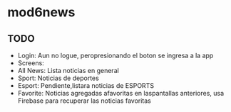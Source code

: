 # mod6news
## TODO
- Login: Aun no logue, peropresionando el boton se ingresa a la app
- Screens:
 - All News: Lista noticias en general
 - Sport: Noticias de deportes
 - Esport: Pendiente,listara noticias de ESPORTS
 - Favorite: Noticias agregadas afavoritas en laspantallas anteriores, usa Firebase para recuperar las noticias favoritas
 
